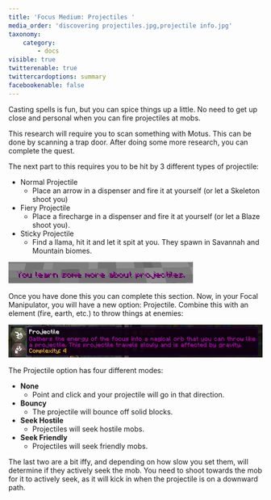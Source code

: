 ```yaml
---
title: 'Focus Medium: Projectiles '
media_order: 'discovering projectiles.jpg,projectile info.jpg'
taxonomy:
    category:
        - docs
visible: true
twitterenable: true
twittercardoptions: summary
facebookenable: false
---
```


Casting spells is fun, but you can spice things up a little. No need to get up close and personal when you can fire projectiles at mobs.

This research will require you to scan something with Motus. This can be done by scanning a trap door. After doing some more research, you can complete the quest.

The next part to this requires you to be hit by 3 different types of projectile:

* Normal Projectile
	* Place an arrow in a dispenser and fire it at yourself (or let a Skeleton shoot you)
* Fiery Projectile
	* Place a firecharge in a dispenser and fire it at yourself (or let a Blaze shoot you).
* Sticky Projectile
	* Find a llama, hit it and let it spit at you. They spawn in Savannah and Mountain biomes.

![](discovering%20projectiles.jpg)

Once you have done this you can complete this section. Now, in your Focal Manipulator, you will have a new option: Projectile. Combine this with an element (fire, earth, etc.) to throw things at enemies:

![](projectile%20info.jpg)

The Projectile option has four different modes:

* **None**
	* Point and click and your projectile will go in that direction.
* **Bouncy**
	* The projectile will bounce off solid blocks.
* **Seek Hostile**
	* Projectiles will seek hostile mobs.
* **Seek Friendly**
	* Projectiles will seek friendly mobs.

The last two are a bit iffy, and depending on how slow you set them, will determine if they actively seek the mob. You need to shoot towards the mob for it to actively seek, as it will kick in when the projectile is on a downward path.


